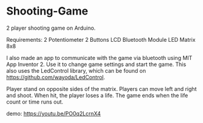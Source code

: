 # Shooting-Game

2 player shooting game on Arduino. 

Requirements:
2 Potentiometer
2 Buttons
LCD
Bluetooth Module
LED Matrix 8x8

I also made an app to communicate with the game via bluetooth using MIT App Inventor 2. Use it to change game settings and start the game. This also uses the LedControl library, which can be found on https://github.com/wayoda/LedControl. 

Player stand on opposite sides of the matrix. Players can move left and right and shoot. When hit, the player loses a life. The game ends when the life count or time runs out. 
 
demo: https://youtu.be/PO0q2LcrnX4
